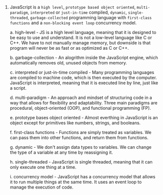 1. JavaScript is a `high level`, `prototype based object oriented`, `multi-paradigm`, `interpreted` or `just-in-time` compiled, `dynamic`, `single-threaded`, `garbage-collected` programming language with `first-class functions` and a `non-blocking event loop` concurrency model.

   a. high-level - JS is a high level language, meaning that it is designed to be easy to use and understand. It is not a low-level language like C or C++. We have to not manually manage memory, but downside is that program will never be as fast or as optimized as C or C++.

   b. garbage-collection - An alogrithm inside the JavaScript engine, which automatically removes old, unused objects from memory.

   c. interpreted or just-in-time compiled - Many programming languages are compiled to machine code, which is then executed by the computer. JavaScript is interpreted, meaning that it is executed line by line, just like a script.

   d. multi-paradigm - An approach and mindset of structuring code in a way that allows for flexibility and adaptability. Three main paradigms are procedural, object-oriented (OOP), and functional programming (FP).

   e. prototype bases object oriented - Almost everthing in JavaScript is an object except for primitives like numbers, strings, and booleans.

   f. first-class functions - Functions are simply treated as variables. We can pass them into other functions, and return them from functions.

   g. dynamic - We don't assign data types to variables. We can change the type of a variable at any time by reassigning it. 

   h. single-threaded - JavaScript is single threaded, meaning that it can only execute one thing at a time.

   i. concurrency model - JavaScript has a concurrency model that allows it to run multiple things at the same time. It uses an event loop to manage the execution of code.